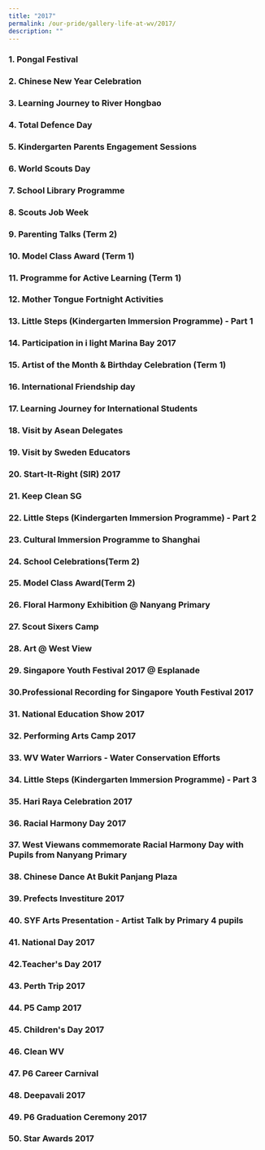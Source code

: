 ```yaml
---
title: "2017"
permalink: /our-pride/gallery-life-at-wv/2017/
description: ""
---
```

### 1. Pongal Festival

### 2. Chinese New Year Celebration

### 3. Learning Journey to River Hongbao

### 4. Total Defence Day

### 5. Kindergarten Parents Engagement Sessions

### 6. World Scouts Day

### 7. School Library Programme

### 8. Scouts Job Week

### 9. Parenting Talks (Term 2)

### 10. Model Class Award (Term 1)

### 11. Programme for Active Learning (Term 1)

### 12. Mother Tongue Fortnight Activities

### 13. Little Steps (Kindergarten Immersion Programme) - Part 1

### 14. Participation in i light Marina Bay 2017

### 15. Artist of the Month & Birthday Celebration (Term 1)

### 16. International Friendship day

### 17. Learning Journey for International Students

### 18. Visit by Asean Delegates

### 19. Visit by Sweden Educators

### 20. Start-It-Right (SIR) 2017

### 21. Keep Clean SG

### 22. Little Steps (Kindergarten Immersion Programme) - Part 2

### 23. Cultural Immersion Programme to Shanghai

### 24. School Celebrations(Term 2)

### 25. Model Class Award(Term 2)

### 26. Floral Harmony Exhibition @ Nanyang Primary

### 27. Scout Sixers Camp

### 28. Art @ West View

### 29. Singapore Youth Festival 2017 @ Esplanade

### 30.Professional Recording for Singapore Youth Festival 2017

### 31. National Education Show 2017

### 32. Performing Arts Camp 2017

### 33. WV Water Warriors - Water Conservation Efforts

### 34. Little Steps (Kindergarten Immersion Programme) - Part 3

### 35. Hari Raya Celebration 2017

### 36. Racial Harmony Day 2017

### 37. West Viewans commemorate Racial Harmony Day with Pupils from Nanyang Primary

### 38. Chinese Dance At Bukit Panjang Plaza

### 39. Prefects Investiture 2017

### 40. SYF Arts Presentation - Artist Talk by Primary 4 pupils

### 41. National Day 2017

### 42.Teacher's Day 2017

### 43. Perth Trip 2017

### 44. P5 Camp 2017

### 45. Children's Day 2017

### 46. Clean WV

### 47. P6 Career Carnival

### 48. Deepavali 2017

### 49. P6 Graduation Ceremony 2017

### 50. Star Awards 2017